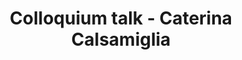 ---
name: Caterina Calsamiglia
position: Institute of Political Economy and Governance, Barcelona
title: Colloquium talk - Caterina Calsamiglia
date_coll: Friday, March 19th 2021, 12:00 - 1:15 PM ET / 6-7:15 PM CET/WAT
bio: Caterina Calsamiglia is an ICREA Research Professor at IPEG. She got her PhD from the Department of Economics at Yale University. Her research focuses on market design and public policy design with a particular interest in education. Her work includes theoretical, experimental and empirical analysis. In the recent years she has been leading a research initiative to help develop Pentabilities in life-long learning processes. To assist the Pentabilities initiative she co-founded Pentabilities app, a tool to track analyse the development of your pentabilities.
talktitle: The design of university entrance exams and its implications for gender gaps (joint with Andreu Arenas)
talkapstract: We study the effects of a reform that increased the stakes of the national exam at the end of high school for university enrolment in Spain. We find a negative effect of the reform on female test scores, driven by a worse performance in the exams for which the stakes increase the most, and driven by students expected to be top performers. The effect on test scores translates into significant changes in students' allocation to college - female enrolment in the most selective degrees declines, together with expected earnings.
description: Caterina Calsamiglia - The design of university entrance exams and its implications for gender gaps (joint with Andreu Arenas)
season: Spring 2021
active: 0
image: "/assets/colloquium/caterina.jpg"
link: https://sites.google.com/site/caterinacalsamiglia/home
youtube_link: https://www.youtube.com/watch?v=xQpUw4bADog
---